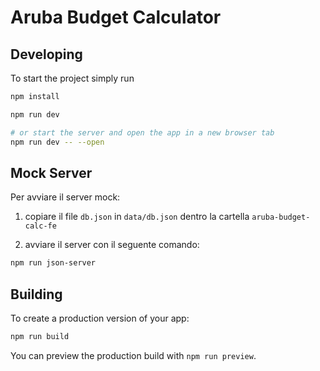 # Aruba Budget Calculator

## Developing

To start the project simply run

```bash
npm install

npm run dev

# or start the server and open the app in a new browser tab
npm run dev -- --open
```

## Mock Server
Per avviare il server mock:

1) copiare il file `db.json` in `data/db.json` dentro la cartella `aruba-budget-calc-fe`

2) avviare il server con il seguente comando:

```bash
npm run json-server
```

## Building

To create a production version of your app:

```bash
npm run build
```

You can preview the production build with `npm run preview`.

